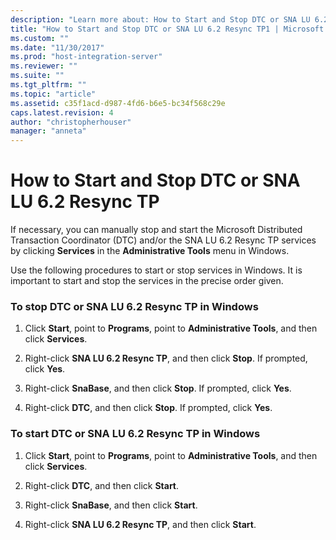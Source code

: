 ```yaml
---
description: "Learn more about: How to Start and Stop DTC or SNA LU 6.2 Resync TP"
title: "How to Start and Stop DTC or SNA LU 6.2 Resync TP1 | Microsoft Docs"
ms.custom: ""
ms.date: "11/30/2017"
ms.prod: "host-integration-server"
ms.reviewer: ""
ms.suite: ""
ms.tgt_pltfrm: ""
ms.topic: "article"
ms.assetid: c35f1acd-d987-4fd6-b6e5-bc34f568c29e
caps.latest.revision: 4
author: "christopherhouser"
manager: "anneta"
---
```

# How to Start and Stop DTC or SNA LU 6.2 Resync TP
If necessary, you can manually stop and start the Microsoft Distributed Transaction Coordinator (DTC) and/or the SNA LU 6.2 Resync TP services by clicking **Services** in the **Administrative Tools** menu in Windows.  
  
 Use the following procedures to start or stop services in Windows. It is important to start and stop the services in the precise order given.  
  
### To stop DTC or SNA LU 6.2 Resync TP in Windows  
  
1.  Click **Start**, point to **Programs**, point to **Administrative Tools**, and then click **Services**.  
  
2.  Right-click **SNA LU 6.2 Resync TP**, and then click **Stop**. If prompted, click **Yes**.  
  
3.  Right-click **SnaBase**, and then click **Stop**. If prompted, click **Yes**.  
  
4.  Right-click **DTC**, and then click **Stop**. If prompted, click **Yes**.  
  
### To start DTC or SNA LU 6.2 Resync TP in Windows  
  
1.  Click **Start**, point to **Programs**, point to **Administrative Tools**, and then click **Services**.  
  
2.  Right-click **DTC**, and then click **Start**.  
  
3.  Right-click **SnaBase**, and then click **Start**.  
  
4.  Right-click **SNA LU 6.2 Resync TP**, and then click **Start**.
